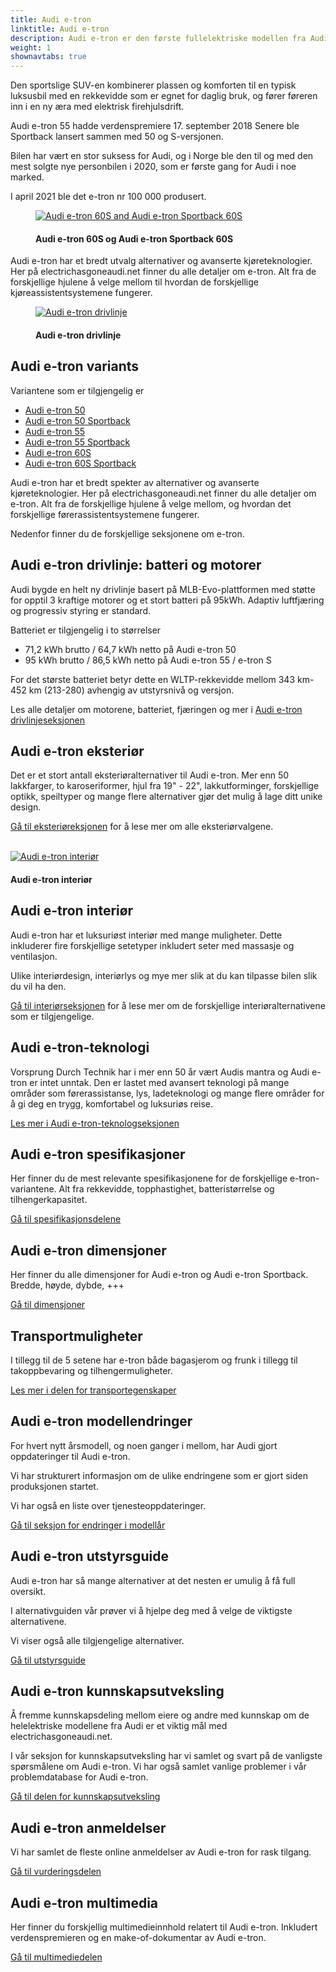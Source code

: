 ```yaml
---
title: Audi e-tron
linktitle: Audi e-tron
description: Audi e-tron er den første fullelektriske modellen fra Audi og kommer i flere varianter med mange valgmuligheter for motor, batteri, teknologi og design. 
weight: 1
shownavtabs: true
---
```

<!-- markdownlint-disable MD033 -->
Den sportslige SUV-en kombinerer plassen og komforten til en typisk luksusbil med en rekkevidde som er egnet for daglig bruk, og fører føreren inn i en ny æra med elektrisk firehjulsdrift.

Audi e-tron 55 hadde verdenspremiere 17. september 2018 Senere ble Sportback lansert sammen med 50 og S-versjonen.

Bilen har vært en stor suksess for Audi, og i Norge ble den til og med den mest solgte nye personbilen i 2020, som er første gang for Audi i noe marked.

I april 2021 ble det e-tron nr 100 000 produsert.

<figure>
    <a href="https://media.electrichasgoneaudi.net/multimedia/models/e-tron/variants/variants1.jpg">
        <img src="https://media.electrichasgoneaudi.net/multimedia/models/e-tron/variants/variants1s.jpg" class="img-fluid" alt="Audi e-tron 60S and Audi e-tron Sportback 60S" title="Audi e-tron 60S and Audi e-tron Sportback 60S">
    </a>
    <figcaption><h4>Audi e-tron 60S og Audi e-tron Sportback 60S</h4></figcaption>
</figure>

Audi e-tron har et bredt utvalg alternativer og avanserte kjøreteknologier. Her på electrichasgoneaudi.net finner du alle detaljer om e-tron. Alt fra de forskjellige hjulene å velge mellom til hvordan de forskjellige kjøreassistentsystemene fungerer.

<figure>
    <a href="https://media.electrichasgoneaudi.net/multimedia/models/e-tron/drivetrain/drivetrain2.jpg">
        <img src="https://media.electrichasgoneaudi.net/multimedia/models/e-tron/drivetrain/drivetrain2s.jpg" class="img-fluid" alt="Audi e-tron drivlinje" title="Audi e-tron drivlinje">
    </a>
    <figcaption><h4>Audi e-tron drivlinje</h4></figcaption>
</figure>

## Audi e-tron variants

Variantene som er tilgjengelig er

- [Audi e-tron 50](/models/e-tron/variants/#audi-e-tron-50)
- [Audi e-tron 50 Sportback](/models/e-tron/variants/#audi-e-tron-50-sportback)
- [Audi e-tron 55](/models/e-tron/variants/#audi-e-tron-55)
- [Audi e-tron 55 Sportback](/models/e-tron/variants/#audi-e-tron-55-sportback)
- [Audi e-tron 60S](/models/e-tron/variants/#audi-e-tron-60s)
- [Audi e-tron 60S Sportback](/models/e-tron/variants/#audi-e-tron-60s-sportback)
  
Audi e-tron har et bredt spekter av alternativer og avanserte kjøreteknologier. Her på electrichasgoneaudi.net finner du alle detaljer om e-tron. Alt fra de forskjellige hjulene å velge mellom, og hvordan det forskjellige førerassistentsystemene fungerer.

Nedenfor finner du de forskjellige seksjonene om e-tron.

## Audi e-tron drivlinje: batteri og motorer

Audi bygde en helt ny drivlinje basert på MLB-Evo-plattformen med støtte for opptil 3 kraftige motorer og et stort batteri på 95kWh. Adaptiv luftfjæring og progressiv styring er standard.

Batteriet er tilgjengelig i to størrelser

- 71,2 kWh brutto / 64,7 kWh netto på Audi e-tron 50
- 95 kWh brutto / 86,5 kWh netto på Audi e-tron 55 / e-tron S

For det største batteriet betyr dette en WLTP-rekkevidde mellom 343 km-452 km (213-280) avhengig av utstyrsnivå og versjon.

Les alle detaljer om motorene, batteriet, fjæringen og mer i [Audi e-tron drivlinjeseksjonen](drivetrain)

## Audi e-tron eksteriør

Det er et stort antall eksteriøralternativer til Audi e-tron. Mer enn 50 lakkfarger, to karoseriformer, hjul fra 19" - 22", lakkutforminger, forskjellige optikk, speiltyper og mange flere alternativer gjør det mulig å lage ditt unike design.

[Gå til eksteriøreksjonen](exterior) for å lese mer om alle eksteriørvalgene.

<br/>

<figur>
    <a href="https://media.electrichasgoneaudi.net/multimedia/models/e-tron/interior/interior.jpg">
        <img src="https://media.electrichasgoneaudi.net/multimedia/models/e-tron/interior/interiors.jpg"
        class="img-fluid" alt="Audi e-tron interiør" title="Audi e-tron interiør">
    </a>
    <figcaption><h4>Audi e-tron interiør</h4></figcaption>
</figur>

## Audi e-tron interiør

Audi e-tron har et luksuriøst interiør med mange muligheter. Dette inkluderer fire forskjellige setetyper inkludert seter med massasje og ventilasjon.

Ulike interiørdesign, interiørlys og mye mer slik at du kan tilpasse bilen slik du vil ha den.

[Gå til interiørseksjonen](interior) for å lese mer om de forskjellige interiøralternativene som er tilgjengelige.

## Audi e-tron-teknologi

Vorsprung Durch Technik har i mer enn 50 år vært Audis mantra og Audi e-tron er intet unntak. Den er lastet med avansert teknologi på mange områder som førerassistanse, lys, ladeteknologi og mange flere områder for å gi deg en trygg, komfortabel og luksuriøs reise.

[Les mer i Audi e-tron-teknologseksjonen](technology)

## Audi e-tron spesifikasjoner

Her finner du de mest relevante spesifikasjonene for de forskjellige e-tron-variantene. Alt fra rekkevidde, topphastighet, batteristørrelse og tilhengerkapasitet.

[Gå til spesifikasjonsdelene](specifications)

## Audi e-tron dimensjoner

Her finner du alle dimensjoner for Audi e-tron og Audi e-tron Sportback. Bredde, høyde, dybde, +++

[Gå til dimensjoner](dimensions)

## Transportmuligheter

I tillegg til de 5 setene har e-tron både bagasjerom og frunk i tillegg til takoppbevaring og tilhengermuligheter.

[Les mer i delen for transportegenskaper](transporation)

## Audi e-tron modellendringer

For hvert nytt årsmodell, og noen ganger i mellom, har Audi gjort oppdateringer til Audi e-tron.

Vi har strukturert informasjon om de ulike endringene som er gjort siden produksjonen startet.

Vi har også en liste over tjenesteoppdateringer.

[Gå til seksjon for endringer i modellår](mychanges)

## Audi e-tron utstyrsguide

Audi e-tron har så mange alternativer at det nesten er umulig å få full oversikt.

I alternativguiden vår prøver vi å hjelpe deg med å velge de viktigste alternativene.

Vi viser også alle tilgjengelige alternativer.

[Gå til utstyrsguide](optionguide)

## Audi e-tron kunnskapsutveksling

Å fremme kunnskapsdeling mellom eiere og andre med kunnskap om de helelektriske modellene fra Audi er et viktig mål med electrichasgoneaudi.net.

I vår seksjon for kunnskapsutveksling har vi samlet og svart på de vanligste spørsmålene om Audi e-tron.
Vi har også samlet vanlige problemer i vår problemdatabase for Audi e-tron.

[Gå til delen for kunnskapsutveksling](knowledgeexchange)

## Audi e-tron anmeldelser

Vi har samlet de fleste online anmeldelser av Audi e-tron for rask tilgang.

[Gå til vurderingsdelen](rewiews)

## Audi e-tron multimedia

Her finner du forskjellig multimedieinnhold relatert til Audi e-tron. Inkludert verdenspremieren og en make-of-dokumentar av Audi e-tron.

[Gå til multimediedelen](multimedia)
